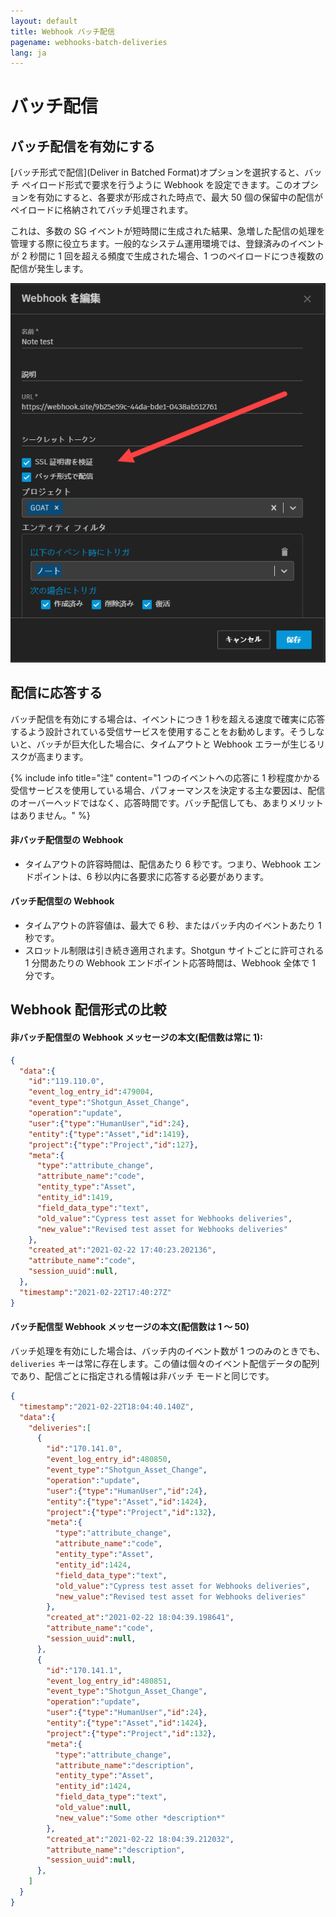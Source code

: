 ```yaml
---
layout: default
title: Webhook バッチ配信
pagename: webhooks-batch-deliveries
lang: ja
---
```


# バッチ配信

## バッチ配信を有効にする

[バッチ形式で配信](Deliver in Batched Format)オプションを選択すると、バッチ ペイロード形式で要求を行うように Webhook を設定できます。このオプションを有効にすると、各要求が形成された時点で、最大 50 個の保留中の配信がペイロードに格納されてバッチ処理されます。

これは、多数の SG イベントが短時間に生成された結果、急増した配信の処理を管理する際に役立ちます。一般的なシステム運用環境では、登録済みのイベントが 2 秒間に 1 回を超える頻度で生成された場合、1 つのペイロードにつき複数の配信が発生します。

![バッチ配信が有効](./images/batch_delivery_enabled.png)

## 配信に応答する

バッチ配信を有効にする場合は、イベントにつき 1 秒を超える速度で確実に応答するよう設計されている受信サービスを使用することをお勧めします。そうしないと、バッチが巨大化した場合に、タイムアウトと Webhook エラーが生じるリスクが高まります。

{% include info title="注" content="1 つのイベントへの応答に 1 秒程度かかる受信サービスを使用している場合、パフォーマンスを決定する主な要因は、配信のオーバーヘッドではなく、応答時間です。バッチ配信しても、あまりメリットはありません。" %}

#### 非バッチ配信型の Webhook
* タイムアウトの許容時間は、配信あたり 6 秒です。つまり、Webhook エンドポイントは、6 秒以内に各要求に応答する必要があります。

#### バッチ配信型の Webhook
* タイムアウトの許容値は、最大で 6 秒、またはバッチ内のイベントあたり 1 秒です。
* スロットル制限は引き続き適用されます。Shotgun サイトごとに許可される 1 分間あたりの Webhook エンドポイント応答時間は、Webhook 全体で 1 分です。

## Webhook 配信形式の比較

#### 非バッチ配信型の Webhook メッセージの本文(配信数は常に 1):

```json
{
  "data":{
    "id":"119.110.0",
    "event_log_entry_id":479004,
    "event_type":"Shotgun_Asset_Change",
    "operation":"update",
    "user":{"type":"HumanUser","id":24},
    "entity":{"type":"Asset","id":1419},
    "project":{"type":"Project","id":127},
    "meta":{
      "type":"attribute_change",
      "attribute_name":"code",
      "entity_type":"Asset",
      "entity_id":1419,
      "field_data_type":"text",
      "old_value":"Cypress test asset for Webhooks deliveries",
      "new_value":"Revised test asset for Webhooks deliveries"
    },
    "created_at":"2021-02-22 17:40:23.202136",
    "attribute_name":"code",
    "session_uuid":null,
  },
  "timestamp":"2021-02-22T17:40:27Z"
}
```

#### バッチ配信型 Webhook メッセージの本文(配信数は 1 ～ 50)

バッチ処理を有効にした場合は、バッチ内のイベント数が 1 つのみのときでも、`deliveries` キーは常に存在します。この値は個々のイベント配信データの配列であり、配信ごとに指定される情報は非バッチ モードと同じです。

```json
{
  "timestamp":"2021-02-22T18:04:40.140Z",
  "data":{
    "deliveries":[
      {
        "id":"170.141.0",
        "event_log_entry_id":480850,
        "event_type":"Shotgun_Asset_Change",
        "operation":"update",
        "user":{"type":"HumanUser","id":24},
        "entity":{"type":"Asset","id":1424},
        "project":{"type":"Project","id":132},
        "meta":{
          "type":"attribute_change",
          "attribute_name":"code",
          "entity_type":"Asset",
          "entity_id":1424,
          "field_data_type":"text",
          "old_value":"Cypress test asset for Webhooks deliveries",
          "new_value":"Revised test asset for Webhooks deliveries"
        },
        "created_at":"2021-02-22 18:04:39.198641",
        "attribute_name":"code",
        "session_uuid":null,
      },
      {
        "id":"170.141.1",
        "event_log_entry_id":480851,
        "event_type":"Shotgun_Asset_Change",
        "operation":"update",
        "user":{"type":"HumanUser","id":24},
        "entity":{"type":"Asset","id":1424},
        "project":{"type":"Project","id":132},
        "meta":{
          "type":"attribute_change",
          "attribute_name":"description",
          "entity_type":"Asset",
          "entity_id":1424,
          "field_data_type":"text",
          "old_value":null,
          "new_value":"Some other *description*"
        },
        "created_at":"2021-02-22 18:04:39.212032",
        "attribute_name":"description",
        "session_uuid":null,
      },
    ]
  }
}
```
